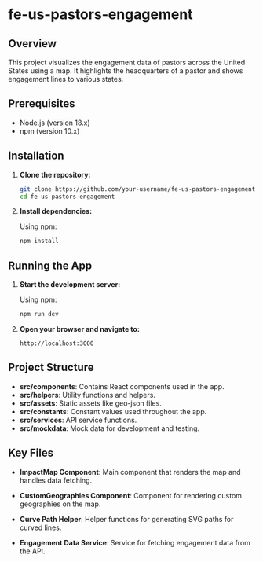 # fe-us-pastors-engagement

## Overview

This project visualizes the engagement data of pastors across the United States using a map. It highlights the headquarters of a pastor and shows engagement lines to various states.

## Prerequisites

- Node.js (version 18.x)
- npm (version 10.x)

## Installation

1. **Clone the repository:**

   ```sh
   git clone https://github.com/your-username/fe-us-pastors-engagement.git
   cd fe-us-pastors-engagement
   ```

2. **Install dependencies:**

   Using npm:

   ```sh
   npm install
   ```

## Running the App

1. **Start the development server:**

   Using npm:

   ```sh
   npm run dev
   ```

2. **Open your browser and navigate to:**

   ```
   http://localhost:3000
   ```

## Project Structure

- **src/components**: Contains React components used in the app.
- **src/helpers**: Utility functions and helpers.
- **src/assets**: Static assets like geo-json files.
- **src/constants**: Constant values used throughout the app.
- **src/services**: API service functions.
- **src/mockdata**: Mock data for development and testing.

## Key Files

- **ImpactMap Component**: Main component that renders the map and handles data fetching.

- **CustomGeographies Component**: Component for rendering custom geographies on the map.

- **Curve Path Helper**: Helper functions for generating SVG paths for curved lines.

- **Engagement Data Service**: Service for fetching engagement data from the API.

